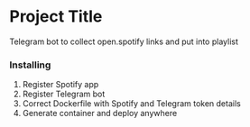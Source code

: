 # Project Title

Telegram bot to collect open.spotify links and put into playlist

### Installing

1. Register Spotify app
2. Register Telegram bot
3. Correct Dockerfile with Spotify and Telegram token details
4. Generate container and deploy anywhere